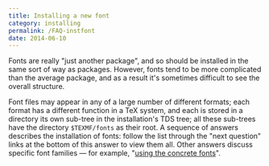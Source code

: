 ```yaml
---
title: Installing a new font
category: installing
permalink: /FAQ-instfont
date: 2014-06-10
---
```


Fonts are really "just another package", and so should be installed
in the same sort of way as packages.  However, fonts tend to be more
complicated than the average package, and as a result it's sometimes
difficult to see the overall structure.

Font files may appear in any of a large number of different formats;
each format has a different function in a TeX system, and each is
stored in a directory its own sub-tree in the installation's
TDS tree; all these sub-trees have the directory
`$TEXMF/fonts` 
as their root.  A sequence of answers describes the
installation of fonts:
follow the list through the "next question" links at the bottom of
this answer to view them all.
Other answers discuss specific font families&nbsp;&mdash; for example,
"[using the concrete fonts](FAQ-concrete)".

